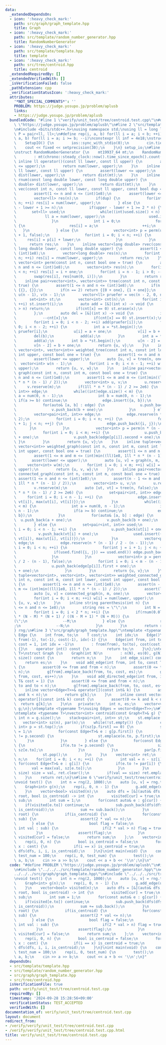```yaml
---
data:
  _extendedDependsOn:
  - icon: ':heavy_check_mark:'
    path: src/graph/graph_template.hpp
    title: Graph
  - icon: ':heavy_check_mark:'
    path: src/template/random_number_generator.hpp
    title: RandomNumberGenerator
  - icon: ':heavy_check_mark:'
    path: src/template/template.hpp
    title: template
  - icon: ':heavy_check_mark:'
    path: src/tree/centroid.hpp
    title: centroid
  _extendedRequiredBy: []
  _extendedVerifiedWith: []
  _isVerificationFailed: false
  _pathExtension: cpp
  _verificationStatusIcon: ':heavy_check_mark:'
  attributes:
    '*NOT_SPECIAL_COMMENTS*': ''
    PROBLEM: https://judge.yosupo.jp/problem/aplusb
    links:
    - https://judge.yosupo.jp/problem/aplusb
  bundledCode: "#line 1 \"verify/unit_test/tree/centroid.test.cpp\"\n#define PROBLEM\
    \ \"https://judge.yosupo.jp/problem/aplusb\"\n#line 2 \"src/template/template.hpp\"\
    \n#include <bits/stdc++.h>\nusing namespace std;\nusing ll = long long;\nusing\
    \ P = pair<ll, ll>;\n#define rep(i, a, b) for(ll i = a; i < b; ++i)\n#define rrep(i,\
    \ a, b) for(ll i = a; i >= b; --i)\nconstexpr ll inf = 4e18;\nstruct SetupIO {\n\
    \    SetupIO() {\n        ios::sync_with_stdio(0);\n        cin.tie(0);\n    \
    \    cout << fixed << setprecision(30);\n    }\n} setup_io;\n#line 3 \"src/template/random_number_generator.hpp\"\
    \nstruct RandomNumberGenerator {\n    mt19937_64 mt;\n    RandomNumberGenerator()\n\
    \        : mt(chrono::steady_clock::now().time_since_epoch().count()) {}\n   \
    \ inline ll operator()(const ll lower, const ll upper) {\n        assert(lower\
    \ <= upper);\n        return num(lower, upper);\n    }\n    inline ll num(const\
    \ ll lower, const ll upper) {\n        assert(lower <= upper);\n        uniform_int_distribution<ll>\
    \ dist(lower, upper);\n        return dist(mt);\n    }\n    inline long double\
    \ rnum(const long double lower, const long double upper) {\n        uniform_real_distribution<long\
    \ double> dist(lower, upper);\n        return dist(mt);\n    }\n    inline vector<ll>\
    \ vec(const int n, const ll lower, const ll upper, const bool dup = true) {\n\
    \        assert(1 <= n and n <= (int)1e8);\n        assert(lower <= upper);\n\
    \        vector<ll> res(n);\n        if(dup) {\n            for(int i = 0; i <\
    \ n; ++i) res[i] = num(lower, upper);\n        } else {\n            assert(upper\
    \ - lower + 1 >= n);\n            if(upper - lower + 1 >= 2 * n) {\n         \
    \       set<ll> used;\n                while((int)used.size() < n) {\n       \
    \             ll a = num(lower, upper);\n                    used.insert(a);\n\
    \                }\n                int i = 0;\n                for(ll a : used)\
    \ {\n                    res[i] = a;\n                    ++i;\n             \
    \   }\n            } else {\n                vector<int> p = perm(upper - lower\
    \ + 1, false);\n                for(int i = 0; i < n; ++i) {\n               \
    \     res[i] = p[i] + lower;\n                }\n            }\n        }\n  \
    \      return res;\n    }\n    inline vector<long double> rvec(const int n, const\
    \ long double lower, const long double upper) {\n        assert(1 <= n and n <=\
    \ (int)1e8);\n        vector<long double> res(n);\n        for(int i = 0; i <\
    \ n; ++i) res[i] = rnum(lower, upper);\n        return res;\n    }\n    inline\
    \ vector<int> perm(const int n, const bool one = true) {\n        assert(1 <=\
    \ n and n <= (int)1e8);\n        vector<int> res(n);\n        for(int i = 0; i\
    \ < n; ++i) res[i] = i + one;\n        for(int i = n - 1; i > 0; --i) {\n    \
    \        swap(res[i], res[num(0, i)]);\n        }\n        return res;\n    }\n\
    \    inline pair<vector<int>, vector<int>> tree(const int n, const bool one =\
    \ true) {\n        assert(1 <= n and n <= (int)1e8);\n        if(n == 1) return\
    \ {{}, {}};\n        if(n == 2) return {{0 + one}, {1 + one}};\n        vector<int>\
    \ u(n - 1), v(n - 1);\n        vector<ll> pruefer = vec(n - 2, 0, n - 1);\n  \
    \      set<int> st;\n        vector<int> cnt(n);\n        for(int i = 0; i < n;\
    \ ++i) st.insert(i);\n        auto add = [&](int x) -> void {\n            if(x\
    \ > n) return;\n            if(cnt[x] == 0) st.erase(x);\n            ++cnt[x];\n\
    \        };\n        auto del = [&](int x) -> void {\n            if(x > n) return;\n\
    \            --cnt[x];\n            if(cnt[x] == 0) st.insert(x);\n        };\n\
    \        for(int i = 0; i < n - 2; ++i) add(pruefer[i]);\n        for(int i =\
    \ 0; i < n - 2; ++i) {\n            int a = *st.begin();\n            int b =\
    \ pruefer[i];\n            u[i] = a + one;\n            v[i] = b + one;\n    \
    \        del(b);\n            add(a);\n        }\n        int a = *st.begin();\n\
    \        add(a);\n        int b = *st.begin();\n        u[n - 2] = a + one;\n\
    \        v[n - 2] = b + one;\n        return {u, v};\n    }\n    inline tuple<vector<int>,\
    \ vector<int>, vector<int>> weighted_tree(const int n, const int lower, const\
    \ int upper, const bool one = true) {\n        assert(1 <= n and n <= (int)1e8);\n\
    \        assert(lower <= upper);\n        auto [u, v] = tree(n, one);\n      \
    \  vector<int> w(n - 1);\n        for(int i = 0; i < n - 1; ++i) w[i] = num(lower,\
    \ upper);\n        return {u, v, w};\n    }\n    inline pair<vector<int>, vector<int>>\
    \ graph(const int n, const int m, const bool one = true) {\n        assert(1 <=\
    \ n and n <= (int)1e8);\n        assert(1 <= m and m <= (int)min((ll)1e8, 1ll\
    \ * n * (n - 1) / 2));\n        vector<int> u, v;\n        u.reserve(m);\n   \
    \     v.reserve(m);\n        if(1ll * n * (n - 1) / 2 >= 2e6) {\n            set<pair<int,\
    \ int>> edge;\n            while((int)edge.size() < m) {\n                int\
    \ a = num(0, n - 1);\n                int b = num(0, n - 1);\n               \
    \ if(a >= b) continue;\n                edge.insert({a, b});\n            }\n\
    \            for(auto& [a, b] : edge) {\n                u.push_back(a + one);\n\
    \                v.push_back(b + one);\n            }\n        } else {\n    \
    \        vector<pair<int, int>> edge;\n            edge.reserve(n * (n - 1) /\
    \ 2);\n            for(int i = 0; i < n; ++i) {\n                for(int j = i\
    \ + 1; j < n; ++j) {\n                    edge.push_back({i, j});\n          \
    \      }\n            }\n            vector<int> p = perm(n * (n - 1) / 2, false);\n\
    \            for(int i = 0; i < m; ++i) {\n                u.push_back(edge[p[i]].first\
    \ + one);\n                v.push_back(edge[p[i]].second + one);\n           \
    \ }\n        }\n        return {u, v};\n    }\n    inline tuple<vector<int>, vector<int>,\
    \ vector<int>> weighted_graph(const int n, const int m, const int lower, const\
    \ int upper, const bool one = true) {\n        assert(1 <= n and n <= (int)1e8);\n\
    \        assert(1 <= m and m <= (int)min((ll)1e8, 1ll * n * (n - 1) / 2));\n \
    \       assert(lower <= upper);\n        auto [u, v] = graph(n, m, one);\n   \
    \     vector<int> w(m);\n        for(int i = 0; i < m; ++i) w[i] = num(lower,\
    \ upper);\n        return {u, v, w};\n    }\n    inline pair<vector<int>, vector<int>>\
    \ connected_graph(const int n, const int m, const bool one = true) {\n       \
    \ assert(1 <= n and n <= (int)1e8);\n        assert(n - 1 <= m and m <= (int)min((ll)1e8,\
    \ 1ll * n * (n - 1) / 2));\n        vector<int> u, v;\n        u.reserve(m);\n\
    \        v.reserve(m);\n        auto [ut, vt] = tree(n, false);\n        if(1ll\
    \ * n * (n - 1) / 2 >= 2e6) {\n            set<pair<int, int>> edge;\n       \
    \     for(int i = 0; i < n - 1; ++i) {\n                edge.insert({min(ut[i],\
    \ vt[i]), max(ut[i], vt[i])});\n            }\n            while((int)edge.size()\
    \ < m) {\n                int a = num(0, n - 1);\n                int b = num(0,\
    \ n - 1);\n                if(a >= b) continue;\n                edge.insert({a,\
    \ b});\n            }\n            for(auto& [a, b] : edge) {\n              \
    \  u.push_back(a + one);\n                v.push_back(b + one);\n            }\n\
    \        } else {\n            set<pair<int, int>> used;\n            for(int\
    \ i = 0; i < n - 1; ++i) {\n                u.push_back(ut[i] + one);\n      \
    \          v.push_back(vt[i] + one);\n                used.insert({min(ut[i],\
    \ vt[i]), max(ut[i], vt[i])});\n            }\n            vector<pair<int, int>>\
    \ edge;\n            edge.reserve(n * (n - 1) / 2 - (n - 1));\n            for(int\
    \ i = 0; i < n; ++i) {\n                for(int j = i + 1; j < n; ++j) {\n   \
    \                 if(used.find({i, j}) == used.end()) edge.push_back({i, j});\n\
    \                }\n            }\n            vector<int> p = perm(n * (n - 1)\
    \ / 2 - (n - 1), false);\n            for(int i = 0; i < m - (n - 1); ++i) {\n\
    \                u.push_back(edge[p[i]].first + one);\n                v.push_back(edge[p[i]].second\
    \ + one);\n            }\n        }\n        return {u, v};\n    }\n    inline\
    \ tuple<vector<int>, vector<int>, vector<int>> weighted_connected_graph(const\
    \ int n, const int m, const int lower, const int upper, const bool one = true)\
    \ {\n        assert(1 <= n and n <= (int)1e8);\n        assert(n - 1 <= m and\
    \ m <= (int)min((ll)1e8, 1ll * n * (n - 1) / 2));\n        assert(lower <= upper);\n\
    \        auto [u, v] = connected_graph(n, m, one);\n        vector<int> w(m);\n\
    \        for(int i = 0; i < m; ++i) w[i] = num(lower, upper);\n        return\
    \ {u, v, w};\n    }\n    inline string parenthesis(int n) {\n        assert(1\
    \ <= n and n <= 1e8);\n        string res = \"\";\n        int N = n, M = n;\n\
    \        for(int i = 0; i < 2 * n; ++i) {\n            if(rnum(0.0l, 1.0l) > 1.0l\
    \ * (N - M) * (N + 1) / ((N - M + 1) * (N + M))) {\n                res += \"\
    (\";\n                --M;\n            } else {\n                res += \")\"\
    ;\n                --N;\n            }\n        }\n        return res;\n    }\n\
    } rng;\n#line 3 \"src/graph/graph_template.hpp\"\ntemplate <typename T>\nstruct\
    \ Edge {\n    int from, to;\n    T cost;\n    int idx;\n    Edge()\n        :\
    \ from(-1), to(-1), cost(-1), idx(-1) {}\n    Edge(int from, int to, const T&\
    \ cost = 1, int idx = -1)\n        : from(from), to(to), cost(cost), idx(idx)\
    \ {}\n    operator int() const {\n        return to;\n    }\n};\ntemplate <typename\
    \ T>\nstruct Graph {\n    Graph(int N)\n        : n(N), es(0), g(N) {}\n    int\
    \ size() const {\n        return n;\n    }\n    int edge_size() const {\n    \
    \    return es;\n    }\n    void add_edge(int from, int to, const T& cost = 1)\
    \ {\n        assert(0 <= from and from < n);\n        assert(0 <= to and to <\
    \ n);\n        g[from].emplace_back(from, to, cost, es);\n        g[to].emplace_back(to,\
    \ from, cost, es++);\n    }\n    void add_directed_edge(int from, int to, const\
    \ T& cost = 1) {\n        assert(0 <= from and from < n);\n        assert(0 <=\
    \ to and to < n);\n        g[from].emplace_back(from, to, cost, es++);\n    }\n\
    \    inline vector<Edge<T>>& operator[](const int& k) {\n        assert(0 <= k\
    \ and k < n);\n        return g[k];\n    }\n    inline const vector<Edge<T>>&\
    \ operator[](const int& k) const {\n        assert(0 <= k and k < n);\n      \
    \  return g[k];\n    }\n\n   private:\n    int n, es;\n    vector<vector<Edge<T>>>\
    \ g;\n};\ntemplate <typename T>\nusing Edges = vector<Edge<T>>;\n#line 4 \"src/tree/centroid.hpp\"\
    \ntemplate <typename T>\nvector<int> centroid(const Graph<T>& g) {\n    const\
    \ int n = g.size();\n    stack<pair<int, int>> st;\n    st.emplace(0, -1);\n \
    \   vector<int> sz(n), par(n);\n    while(!st.empty()) {\n        const pair<int,\
    \ int> p = st.top();\n        if(sz[p.first] == 0) {\n            sz[p.first]\
    \ = 1;\n            for(const Edge<T>& e : g[p.first]) {\n                if(e.to\
    \ != p.second) {\n                    st.emplace(e.to, p.first);\n           \
    \     }\n            }\n        } else {\n            for(const Edge<T>& e : g[p.first])\
    \ {\n                if(e.to != p.second) {\n                    sz[p.first] +=\
    \ sz[e.to];\n                }\n            }\n            par[p.first] = p.second;\n\
    \            st.pop();\n        }\n    }\n    vector<int> ret;\n    int size =\
    \ n;\n    for(int i = 0; i < n; ++i) {\n        int val = n - sz[i];\n       \
    \ for(const Edge<T>& e : g[i]) {\n            if(e.to != par[i]) {\n         \
    \       val = max(val, sz[e.to]);\n            }\n        }\n        if(val <\
    \ size) size = val, ret.clear();\n        if(val == size) ret.emplace_back(i);\n\
    \    }\n    return ret;\n}\n#line 6 \"verify/unit_test/tree/centroid.test.cpp\"\
    \nvoid test() {\n    int n = rng(2, 1000);\n    auto [u, v] = rng.tree(n, false);\n\
    \    Graph<int> g(n);\n    rep(i, 0, n - 1) {\n        g.add_edge(u[i], v[i]);\n\
    \    }\n    vector<bool> visited(n);\n    auto dfs = [&](auto& dfs, int cur, int\
    \ root, bool is_centroid) -> int {\n        visited[cur] = true;\n        vector<int>\
    \ sub;\n        int sum = 1;\n        for(const auto& e : g[cur]) {\n        \
    \    if(visited[e.to]) continue;\n            sub.push_back(dfs(dfs, e.to, root,\
    \ is_centroid));\n            sum += sub.back();\n        }\n        if(cur ==\
    \ root) {\n            if(is_centroid) {\n                for(const int val :\
    \ sub) {\n                    assert(2 * val <= n);\n                }\n     \
    \       } else {\n                bool flag = false;\n                for(const\
    \ int val : sub) {\n                    if(2 * val > n) flag = true;\n       \
    \         }\n                assert(flag);\n            }\n        }\n       \
    \ visited[cur] = false;\n        return sum;\n    };\n    vector<int> cent = centroid(g);\n\
    \    rep(i, 0, n) {\n        bool is_centroid = false;\n        for(const int\
    \ x : cent) {\n            if(i == x) is_centroid = true;\n        }\n       \
    \ dfs(dfs, i, i, is_centroid);\n    }\n}\nint main(void) {\n    constexpr int\
    \ test_num = 100;\n    rep(i, 0, test_num) {\n        test();\n    }\n    int\
    \ a, b;\n    cin >> a >> b;\n    cout << a + b << '\\n';\n}\n"
  code: "#define PROBLEM \"https://judge.yosupo.jp/problem/aplusb\"\n#include \"../../../src/template/template.hpp\"\
    \n#include \"../../../src/template/random_number_generator.hpp\"\n#include \"\
    ../../../src/graph/graph_template.hpp\"\n#include \"../../../src/tree/centroid.hpp\"\
    \nvoid test() {\n    int n = rng(2, 1000);\n    auto [u, v] = rng.tree(n, false);\n\
    \    Graph<int> g(n);\n    rep(i, 0, n - 1) {\n        g.add_edge(u[i], v[i]);\n\
    \    }\n    vector<bool> visited(n);\n    auto dfs = [&](auto& dfs, int cur, int\
    \ root, bool is_centroid) -> int {\n        visited[cur] = true;\n        vector<int>\
    \ sub;\n        int sum = 1;\n        for(const auto& e : g[cur]) {\n        \
    \    if(visited[e.to]) continue;\n            sub.push_back(dfs(dfs, e.to, root,\
    \ is_centroid));\n            sum += sub.back();\n        }\n        if(cur ==\
    \ root) {\n            if(is_centroid) {\n                for(const int val :\
    \ sub) {\n                    assert(2 * val <= n);\n                }\n     \
    \       } else {\n                bool flag = false;\n                for(const\
    \ int val : sub) {\n                    if(2 * val > n) flag = true;\n       \
    \         }\n                assert(flag);\n            }\n        }\n       \
    \ visited[cur] = false;\n        return sum;\n    };\n    vector<int> cent = centroid(g);\n\
    \    rep(i, 0, n) {\n        bool is_centroid = false;\n        for(const int\
    \ x : cent) {\n            if(i == x) is_centroid = true;\n        }\n       \
    \ dfs(dfs, i, i, is_centroid);\n    }\n}\nint main(void) {\n    constexpr int\
    \ test_num = 100;\n    rep(i, 0, test_num) {\n        test();\n    }\n    int\
    \ a, b;\n    cin >> a >> b;\n    cout << a + b << '\\n';\n}"
  dependsOn:
  - src/template/template.hpp
  - src/template/random_number_generator.hpp
  - src/graph/graph_template.hpp
  - src/tree/centroid.hpp
  isVerificationFile: true
  path: verify/unit_test/tree/centroid.test.cpp
  requiredBy: []
  timestamp: '2024-09-28 15:28:56+09:00'
  verificationStatus: TEST_ACCEPTED
  verifiedWith: []
documentation_of: verify/unit_test/tree/centroid.test.cpp
layout: document
redirect_from:
- /verify/verify/unit_test/tree/centroid.test.cpp
- /verify/verify/unit_test/tree/centroid.test.cpp.html
title: verify/unit_test/tree/centroid.test.cpp
---
```

